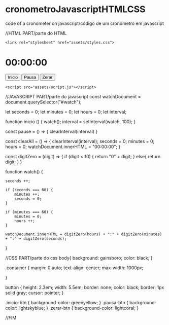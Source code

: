 # cronometroJavascriptHTMLCSS
code of a cronometer on javascript/código de um cronômetro em javascript

//HTML PART/parte do HTML
<!DOCTYPE html>
<html lang="en">
<head>
    <meta charset="UTF-8">
    <meta http-equiv="X-UA-Compatible" content="IE=edge">
    <meta name="viewport" content="width=device-width, initial-scale=1.0">
    <title>Document</title>
    
    <link rel="stylesheet" href="assets/styles.css">

</head>
<body>
    <div class="container">
        <h1 id="watch">00:00:00</h1>
        <button class="inicio-btn" onclick="inicio()">Inicio</button>
        <button class="pausa-btn" onclick="pause()">Pausa</button>
        <button class="zerar-btn" onclick="clearAll()">Zerar</button>
    </div>

    <script src="assets/script.js"></script>
    
</body>
</html>

//JAVASCRIPT PART/parte do javascript
const watchDocument = document.querySelector("#watch");

let seconds = 0;
let minutes = 0;
let hours = 0;
let interval;

function inicio () {
    watch();
    interval = setInterval(watch, 100);
}

const pause = () => {
    clearInterval(interval)
}

const clearAll = () => {
    clearInterval(interval);
    seconds = 0;
    minutes = 0;
    hours = 0;
    watchDocument.innerHTML = "00:00:00";
}

const digitZero = (digit) => {
    if (digit < 10) {
        return "0" + digit;
    } else{
        return digit;
    }
}

function watch() {

    seconds ++;
    
    if (seconds === 60) {
        minutes ++;
        seconds = 0;
    } 

    if (minutes === 60) {
        minutes = 0;
        hours ++;
    } 

    watchDocument.innerHTML = digitZero(hours) + ":" + digitZero(minutes) + ":" + digitZero(seconds);

}

//CSS PART/parte do css
body{
    background: gainsboro;
    color: black;
}

.container {
    margin: 0 auto;
    text-align: center;
    max-width: 1000px;

}

button {
    height: 2.3em;
    width: 5.5em;
    border: none;
    color: black;
    border: 1px solid gray;
    cursor: pointer;
}

.inicio-btn {
    background-color: greenyellow;
}
.pausa-btn {
    background-color: lightskyblue;
}
.zerar-btn {
    background-color: lightcoral;
}

//FIM
